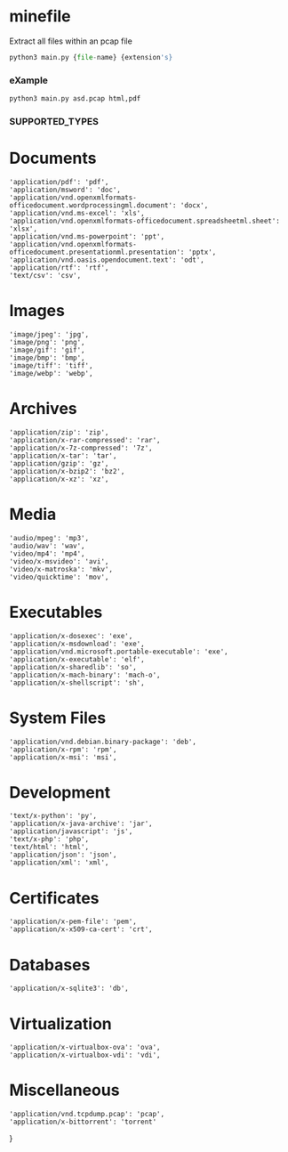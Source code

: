 # minefile
Extract all files within an pcap file
```python
python3 main.py {file-name} {extension's} 
```

### eXample
```bash
python3 main.py asd.pcap html,pdf
```


### SUPPORTED_TYPES
# Documents
    'application/pdf': 'pdf',
    'application/msword': 'doc',
    'application/vnd.openxmlformats-officedocument.wordprocessingml.document': 'docx',
    'application/vnd.ms-excel': 'xls',
    'application/vnd.openxmlformats-officedocument.spreadsheetml.sheet': 'xlsx',
    'application/vnd.ms-powerpoint': 'ppt',
    'application/vnd.openxmlformats-officedocument.presentationml.presentation': 'pptx',
    'application/vnd.oasis.opendocument.text': 'odt',
    'application/rtf': 'rtf',
    'text/csv': 'csv',
# Images
    'image/jpeg': 'jpg',
    'image/png': 'png',
    'image/gif': 'gif',
    'image/bmp': 'bmp',
    'image/tiff': 'tiff',
    'image/webp': 'webp',
    
# Archives
    'application/zip': 'zip',
    'application/x-rar-compressed': 'rar',
    'application/x-7z-compressed': '7z',
    'application/x-tar': 'tar',
    'application/gzip': 'gz',
    'application/x-bzip2': 'bz2',
    'application/x-xz': 'xz',
    
# Media
    'audio/mpeg': 'mp3',
    'audio/wav': 'wav',
    'video/mp4': 'mp4',
    'video/x-msvideo': 'avi',
    'video/x-matroska': 'mkv',
    'video/quicktime': 'mov',
    
# Executables
    'application/x-dosexec': 'exe',
    'application/x-msdownload': 'exe',
    'application/vnd.microsoft.portable-executable': 'exe',
    'application/x-executable': 'elf',
    'application/x-sharedlib': 'so',
    'application/x-mach-binary': 'mach-o',
    'application/x-shellscript': 'sh',
    
# System Files
    'application/vnd.debian.binary-package': 'deb',
    'application/x-rpm': 'rpm',
    'application/x-msi': 'msi',
    
# Development
    'text/x-python': 'py',
    'application/x-java-archive': 'jar',
    'application/javascript': 'js',
    'text/x-php': 'php',
    'text/html': 'html',
    'application/json': 'json',
    'application/xml': 'xml',
    
# Certificates
    'application/x-pem-file': 'pem',
    'application/x-x509-ca-cert': 'crt',
    
# Databases
    'application/x-sqlite3': 'db',
    
# Virtualization
    'application/x-virtualbox-ova': 'ova',
    'application/x-virtualbox-vdi': 'vdi',
    
# Miscellaneous
    'application/vnd.tcpdump.pcap': 'pcap',
    'application/x-bittorrent': 'torrent'
}
